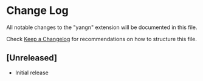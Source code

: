 # Change Log

All notable changes to the "yangn" extension will be documented in this file.

Check [Keep a Changelog](http://keepachangelog.com/) for recommendations on how to structure this file.

## [Unreleased]

- Initial release